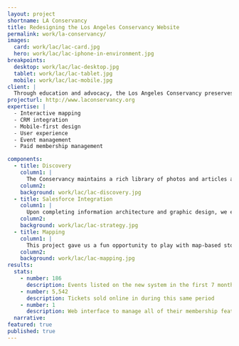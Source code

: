 ```yaml
---
layout: project
shortname: LA Conservancy
title: Redesigning the Los Angeles Conservancy Website
permalink: work/la-conservancy/
images:
  card: work/lac/lac-card.jpg
  hero: work/lac/lac-iphone-in-environment.jpg
breakpoints:
  desktop: work/lac/lac-desktop.jpg
  tablet: work/lac/lac-tablet.jpg
  mobile: work/lac/lac-mobile.jpg
client: |
  Through education and advocacy, the Los Angeles Conservancy preserves historic buildings. When we met the Conservancy team, they were struggling to engage stakeholders through their aging website and cumbersome collection of online giving and event management tools. They wanted an interactive and mobile-friendly solution that would allow their constituents to easily sign up for walking tours and explore their community's rich architectural history.
projecturl: http://www.laconservancy.org
expertise: |
  - Interactive mapping
  - CRM integration
  - Mobile-first design
  - User experience
  - Event management
  - Paid membership management

components:
  - title: Discovery
    column1: |
      The Conservancy maintains a rich library of photos and articles about hundreds of unique buildings throughout Los Angeles County. We had an opportunity to visit this library when we kicked off our onsite discovery work. During this phase of the project, we utilized a number of "card sorting" exercises to focus our approach to tackling this large, complex redesign.
    column2:
    background: work/lac/lac-discovery.jpg 
  - title: Salesforce Integration
    column1: |
      Upon completing information architecture and graphic design, we embarked upon an ambitious CRM integration, the likes of which had never been done before. This project led to a number of open source contributions, such as improvements to the Leaflet, MailChimp, iATS, and Salesforce modules for Drupal. The result was a seamless e-commerce and event ticketing solution that supports real-time data syncing between Drupal and Salesforce.
    column2:
    background: work/lac/lac-strategy.jpg
  - title: Mapping
    column1: |
      This project gave us a fun opportunity to play with map-based storytelling. We built interactive maps with geolocation and proximity search features that help people learn about historic locations on their mobile devices while they are out and about exploring the city.
    column2:
    background: work/lac/lac-mapping.jpg
results:
  stats:
    - number: 186
      description: Events listed on the new system in the first 7 months
    - number: 5,542
      description: Tickets sold online in during this same period
    - number: 1
      description: Web interface to manage all of their membership features
  narrative:
featured: true
published: true
---
```


